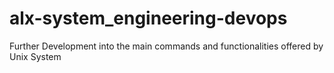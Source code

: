 # alx-system_engineering-devops
Further Development into the main commands and functionalities offered by Unix System
